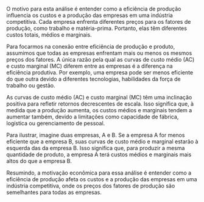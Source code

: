 O motivo para esta análise é entender como a eficiência de produção influencia os custos e a produção das empresas em uma indústria competitiva. Cada empresa enfrenta diferentes preços para os fatores de produção, como trabalho e matéria-prima. Portanto, elas têm diferentes custos totais, médios e marginais.

Para focarmos na conexão entre eficiência de produção e produto, assumimos que todas as empresas enfrentam mais ou menos os mesmos preços dos fatores. A única razão pela qual as curvas de custo médio (AC) e custo marginal (MC) diferem entre as empresas é a diferença na eficiência produtiva. Por exemplo, uma empresa pode ser menos eficiente do que outra devido a diferentes tecnologias, habilidades da força de trabalho ou gestão.

As curvas de custo médio (AC) e custo marginal (MC) têm uma inclinação positiva para refletir retornos decrescentes de escala. Isso significa que, à medida que a produção aumenta, os custos médios e marginais tendem a aumentar também, devido a limitações como capacidade de fábrica, logística ou gerenciamento de pessoal.

Para ilustrar, imagine duas empresas, A e B. Se a empresa A for menos eficiente que a empresa B, suas curvas de custo médio e marginal estarão à esquerda das da empresa B. Isso significa que, para produzir a mesma quantidade de produto, a empresa A terá custos médios e marginais mais altos do que a empresa B.

Resumindo, a motivação econômica para essa análise é entender como a eficiência de produção afeta os custos e a produção das empresas em uma indústria competitiva, onde os preços dos fatores de produção são semelhantes para todas as empresas.
